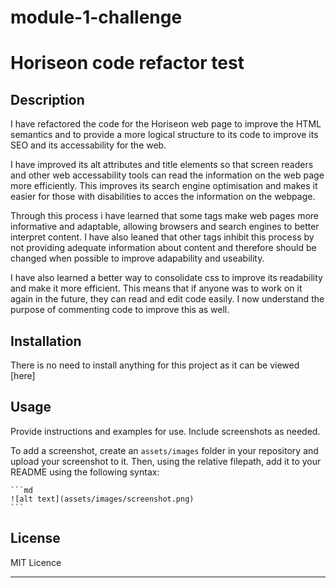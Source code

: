 # module-1-challenge
# Horiseon code refactor test

## Description
I have refactored the code for the Horiseon web page to improve the HTML semantics and to provide a more logical structure to its code to improve its SEO and its accessability for the web.

I have improved its alt attributes and title elements so that screen readers and other web accessability tools can read the information on the web page more efficiently. This improves its search engine optimisation and makes it easier for those with disabilities to acces the information on the webpage.

Through this process i have learned that some tags make web pages more informative and adaptable, allowing browsers and search engines to better interpret content. I have also leaned that other tags inhibit this process by not providing adequate information about content and therefore should be changed when possible to improve adapability and useability.

I have also learned a better way to consolidate css to improve its readability and make it more efficient. This means that if anyone was to work on it again in the future, they can read and edit code easily. I now understand the purpose of commenting code to improve this as well.

## Installation

There is no need to install anything for this project as it can be viewed [here]

## Usage

Provide instructions and examples for use. Include screenshots as needed.

To add a screenshot, create an `assets/images` folder in your repository and upload your screenshot to it. Then, using the relative filepath, add it to your README using the following syntax:

    ```md
    ![alt text](assets/images/screenshot.png)
    ```


## License
 MIT Licence

---
